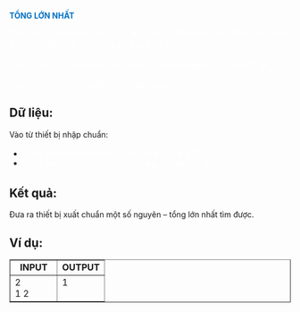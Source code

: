 <div class="problem_description" id="problem_description">
			<p><strong><span style="color:#0070c0">TỔNG LỚN NHẤT</span></strong></p>

<p style="text-align:justify"><span style="color:white">Cho dãy số nguyên </span><strong><em><span style="color:white">a<sub>1</sub></span></em></strong><span style="color:white">, </span><strong><em><span style="color:white">a<sub>2</sub></span></em></strong><span style="color:white">, . . ., </span><strong><em><span style="color:white">a<sub>n</sub></span></em></strong><span style="color:white">. Trong trường hợp cần thiết được phép đổi chổ nhiều nhất 1 lần 2 số </span><strong><em><span style="color:white">a<sub>i</sub></span></em></strong><span style="color:white"> và </span><strong><em><span style="color:white">a<sub>j</sub></span></em></strong><span style="color:white">, </span><strong><em><span style="color:white">i</span></em></strong><span style="color:white"> ≠ </span><strong><em><span style="color:white">j</span></em></strong><span style="color:white">, 1 ≤ </span><strong><em><span style="color:white">i</span></em></strong><span style="color:white">, </span><strong><em><span style="color:white">j</span></em></strong><span style="color:white"> ≤ </span><strong><em><span style="color:white">n</span></em></strong><span style="color:white">. </span></p>

<p style="text-align:justify"><span style="color:white">Tổng </span><strong><em><span style="color:white">s</span></em></strong><span style="color:white"> được xác định theo công thức:&nbsp;</span><strong><em><span style="color:white">s</span></em></strong><span style="color:white"> = </span><strong><em><span style="color:white">a<sub>1</sub>–a<sub>2</sub>+a<sub>3</sub>–a<sub>4</sub>+ . . . +(-1)<sup>n-1</sup>a<sub>n</sub></span></em></strong><span style="color:white">.</span></p>

<p style="text-align:justify"><span style="color:white">Hãy xác định tổng lớn nhất có thể đạt được.</span></p>

<h2>Dữ liệu:</h2><p> Vào từ thiết bị nhập chuẩn:</p>

<ul>
	<li style="text-align:justify"><span style="color:white">Dòng đầu tiên chứa một số nguyên </span><strong><em><span style="color:white">n</span></em></strong><span style="color:white"> (2 ≤ </span><strong><em><span style="color:white">n</span></em></strong><span style="color:white"> ≤ 10<sup>5</sup>),</span></li>
	<li style="text-align:justify"><span style="color:white">Dòng thứ 2 chứa </span><strong><em><span style="color:white">n</span></em></strong><span style="color:white"> số nguyên </span><strong><em><span style="color:white">a<sub>1</sub></span></em></strong><span style="color:white">, </span><strong><em><span style="color:white">a<sub>2</sub></span></em></strong><span style="color:white">, . . ., </span><strong><em><span style="color:white">a<sub>n</sub></span></em></strong><span style="color:white"> (1 ≤ </span><strong><em><span style="color:white">a<sub>i</sub></span></em></strong><span style="color:white"> ≤ 1 000, </span><strong><em><span style="color:white">i</span></em></strong><span style="color:white"> = 1 </span><span style="color:white">÷</span> <strong><em><span style="color:white">n</span></em></strong><span style="color:white">).</span></li>
</ul>

<h2>Kết quả:</h2>
<p> Đưa ra thiết bị xuất chuẩn một số nguyên – tổng lớn nhất tìm được.</span></p>

<h2>Ví dụ:</h2>
<table border="1" cellpadding="1" cellspacing="1" style="width:100%">
	<tbody>
		<tr>
			<td style="text-align:center; vertical-align:top; width:50%"><strong>INPUT</strong></td>
			<td style="text-align:center; vertical-align:top; width:50%"><strong>OUTPUT</strong></td>
		</tr>
		<tr>
			<td style="vertical-align:top; width:50%">2<br>
             1 2<br>
             </td>
			<td style="vertical-align:top; width:50%">1</td>
		</tr>
	</tbody>
</table>